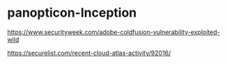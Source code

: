 # panopticon-Inception

https://www.securityweek.com/adobe-coldfusion-vulnerability-exploited-wild

https://securelist.com/recent-cloud-atlas-activity/92016/
